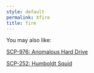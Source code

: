 ```yaml
---
style: default
permalink: Xfire
title: fire
---
```

You may also like:

[SCP-976: Anomalous Hard Drive](http://scp-wiki.net/scp-976)

[SCP-252: Humboldt Squid](http://scp-wiki.net/scp-252)
